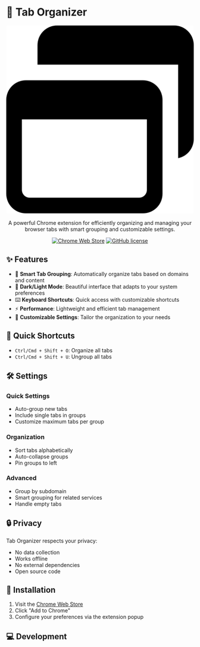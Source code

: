 # 🎯 Tab Organizer

<div align="center">

![Tab Organizer Logo](icon128.png)

A powerful Chrome extension for efficiently organizing and managing your browser tabs with smart grouping and customizable settings.

[![Chrome Web Store](https://img.shields.io/chrome-web-store/v/[extension-id]?style=flat-square)](https://chrome.google.com/webstore/detail/[extension-id])
[![GitHub license](https://img.shields.io/github/license/Lgsarius/tab-organizer?style=flat-square)](https://github.com/Lgsarius/tab-organizer/blob/main/LICENSE)

</div>

## ✨ Features

- 🔄 **Smart Tab Grouping**: Automatically organize tabs based on domains and content
- 🎨 **Dark/Light Mode**: Beautiful interface that adapts to your system preferences
- ⌨️ **Keyboard Shortcuts**: Quick access with customizable shortcuts
- ⚡ **Performance**: Lightweight and efficient tab management
- 🔧 **Customizable Settings**: Tailor the organization to your needs

## 🚀 Quick Shortcuts

- `Ctrl/Cmd + Shift + O`: Organize all tabs
- `Ctrl/Cmd + Shift + U`: Ungroup all tabs

## 🛠️ Settings

### Quick Settings
- Auto-group new tabs
- Include single tabs in groups
- Customize maximum tabs per group

### Organization
- Sort tabs alphabetically
- Auto-collapse groups
- Pin groups to left

### Advanced
- Group by subdomain
- Smart grouping for related services
- Handle empty tabs

## 🔒 Privacy

Tab Organizer respects your privacy:
- No data collection
- Works offline
- No external dependencies
- Open source code

## 🔧 Installation

1. Visit the [Chrome Web Store](https://chrome.google.com/webstore/detail/[extension-id])
2. Click "Add to Chrome"
3. Configure your preferences via the extension popup

## 💻 Development
